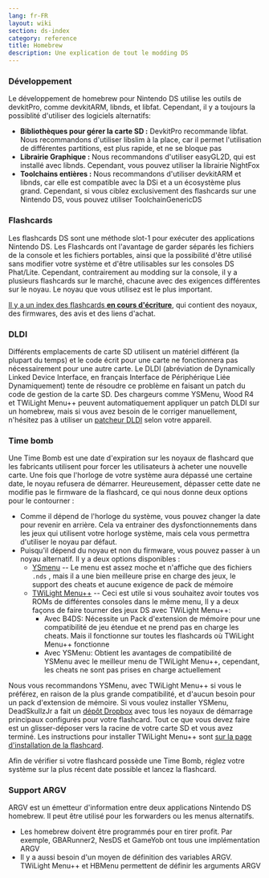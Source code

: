 ```yaml
---
lang: fr-FR
layout: wiki
section: ds-index
category: reference
title: Homebrew
description: Une explication de tout le modding DS
---
```


### Développement

Le développement de homebrew pour Nintendo DS utilise les outils de devkitPro, comme devkitARM, libnds, et libfat. Cependant, il y a toujours la possiblité d'utiliser des logiciels alternatifs:

- **Bibliothèques pour gérer la carte SD :** DevkitPro recommande libfat. Nous recommandons d'utiliser libslim à la place, car il permet l'utilisation de différentes partitions, est plus rapide, et ne se bloque pas
- **Librairie Graphique :** Nous recommandons d'utiliser easyGL2D, qui est installé avec libnds. Cependant, vous pouvez utiliser la librairie NightFox
- **Toolchains entières :** Nous recommandons d'utiliser devkitARM et libnds, car elle est compatible avec la DSi et a un écosystème plus grand. Cependant, si vous ciblez exclusivement des flashcards sur une Nintendo DS, vous pouvez utiliser ToolchainGenericDS

### Flashcards

Les flashcards DS sont une méthode slot-1 pour exécuter des applications Nintendo DS. Les Flashcards ont l'avantage de garder séparés les fichiers de la console et les fichiers portables, ainsi que la possibilité d'être utilisé sans modifier votre système et d'être utilisables sur les consoles DS Phat/Lite. Cependant, contrairement au modding sur la console, il y a plusieurs flashcards sur le marché, chacune avec des exigences différentes sur le noyau. Le noyau que vous utilisez est le plus important.

[Il y a un index des flashcards **en cours d'écriture**](https://nightyoshi370.github.io/mm-github-pages-starter/), qui contient des noyaux, des firmwares, des avis et des liens d'achat.

### DLDI

Différents emplacements de carte SD utilisent un matériel différent (la plupart du temps) et le code écrit pour une carte ne fonctionnera pas nécessairement pour une autre carte. Le DLDI (abréviation de Dynamically Linked Device Interface, en français Interface de Périphérique Liée Dynamiquement) tente de résoudre ce problème en faisant un patch du code de gestion de la carte SD. Des chargeurs comme YSMenu, Wood R4 et TWiLight Menu++ peuvent automatiquement appliquer un patch DLDI sur un homebrew, mais si vous avez besoin de le corriger manuellement, n'hésitez pas à utiliser un [patcheur DLDI](https://www.chishm.com/DLDI#tools) selon votre appareil.

### Time bomb

Une Time Bomb est une date d'expiration sur les noyaux de flashcard que les fabricants utilisent pour forcer les utilisateurs à acheter une nouvelle carte. Une fois que l'horloge de votre système aura dépassé une certaine date, le noyau refusera de démarrer. Heureusement, dépasser cette date ne modifie pas le firmware de la flashcard, ce qui nous donne deux options pour le contourner :

- Comme il dépend de l'horloge du système, vous pouvez changer la date pour revenir en arrière. Cela va entrainer des dysfonctionnements dans les jeux qui utilisent votre horloge système, mais cela vous permettra d'utiliser le noyau par défaut.
- Puisqu'il dépend du noyau et non du firmware, vous pouvez passer à un noyau alternatif. Il y a deux options disponibles :
  - [YSmenu](https://gbatemp.net/threads/retrogamefan-updates-releases.267243/) -- Le menu est assez moche et n'affiche que des fichiers `.nds` , mais il a une bien meilleure prise en charge des jeux, le support des cheats et aucune exigence de pack de mémoire
  - [TWiLight Menu++](https://github.com/DS-Homebrew/TWiLightMenu) -- Ceci est utile si vous souhaitez avoir toutes vos ROMs de différentes consoles dans le même menu, Il y a deux façons de faire tourner des jeux DS avec TWiLight Menu++:
    - Avec B4DS: Nécessite un Pack d'extension de mémoire pour une compatibilité de jeu étendue et ne prend pas en charge les cheats. Mais il fonctionne sur toutes les flashcards où TWiLight Menu++ fonctionne
    - Avec YSMenu: Obtient les avantages de compatibilité de YSMenu avec le meilleur menu de TWiLight Menu++, cependant, les cheats ne sont pas prises en charge actuellement

Nous vous recommandons YSMenu, avec TWiLight Menu++ si vous le préférez, en raison de la plus grande compatibilité, et d'aucun besoin pour un pack d'extension de mémoire. Si vous voulez installer YSMenu, DeadSkullzJr a fait un [dépôt Dropbox](https://www.dropbox.com/sh/egadrhxj8gimu5t/AACv2KqWmeXEHkxoYRluobxha?dl=0) avec tous les noyaux de démarrage principaux configurés pour votre flashcard. Tout ce que vous devez faire est un glisser-déposer vers la racine de votre carte SD et vous avez terminé. Les instructions pour installer TWiLight Menu++ sont [sur la page d'installation de la flashcard](../twilightmenu/installing-flashcard).

Afin de vérifier si votre flashcard possède une Time Bomb, réglez votre système sur la plus récent date possible et lancez la flashcard.

### Support ARGV
ARGV est un émetteur d'information entre deux applications Nintendo DS homebrew. Il peut être utilisé pour les forwarders ou les menus alternatifs.

- Les homebrew doivent être programmés pour en tirer profit. Par exemple, GBARunner2, NesDS et GameYob ont tous une implémentation ARGV
- Il y a aussi besoin d'un moyen de définition des variables ARGV. TWiLight Menu++ et HBMenu permettent de définir les arguments ARGV
